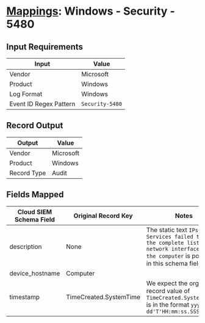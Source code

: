 # [Mappings](README.md): Windows - Security - 5480

## Input Requirements

|Input|Value|
|-----|-----|
|Vendor|Microsoft|
|Product|Windows|
|Log Format|Windows|
|Event ID Regex Pattern|`Security-5480`|

## Record Output

|Output|Value|
|------|-----|
|Vendor|Microsoft|
|Product|Windows|
|Record Type|Audit|

## Fields Mapped

|Cloud SIEM Schema Field|Original Record Key|Notes|
|-----------------------|-------------------|-----|
|description|None|The static text `IPsec Services failed to get the complete list of network interfaces on the computer` is populated in this schema field.|
|device_hostname|Computer||
|timestamp|TimeCreated.SystemTime|We expect the orginal record value of `TimeCreated.SystemTime` is in the format `yyyy-MM-dd'T'HH:mm:ss.SSSSSSSSSZ`|

